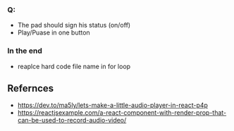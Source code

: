 ### Q:
* The pad should sign his status (on/off)
* Play/Puase in one button

### In the end
* reaplce hard code file name in for loop

## Refernces
* https://dev.to/ma5ly/lets-make-a-little-audio-player-in-react-p4p
* https://reactjsexample.com/a-react-component-with-render-prop-that-can-be-used-to-record-audio-video/